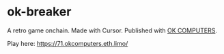 # ok-breaker
A retro game onchain. Made with Cursor. Published with [OK COMPUTERS](https://1.okcomputers.eth.limo/). 

Play here:  https://71.okcomputers.eth.limo/
